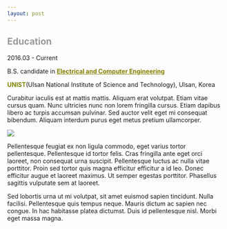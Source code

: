 ```yaml
---
layout: post
---
```


<h2><span style="color: #999999;"><strong>Education </strong></span></h2>
<p>2016.03 - Current</p>
<p>B.S. candidate in <span style="color: #808000;"><strong><a style="color: #808000;" href="http://ece.unist.ac.kr/">Electrical and Computer Engineering</a></strong>&nbsp;</span></p>
<p><span style="color: #808000;"><strong>UNIST</strong></span>(Ulsan National Institute of Science and Technology), Ulsan, Korea&nbsp;</p>

Curabitur iaculis est at mattis mattis. Aliquam erat volutpat. Etiam vitae cursus quam. Nunc ultricies nunc non lorem fringilla cursus. Etiam dapibus libero ac turpis accumsan pulvinar. Sed auctor velit eget mi consequat bibendum. Aliquam interdum purus eget metus pretium ullamcorper.

<img src="/images/fulls/03.jpg" class="fit image">

Pellentesque feugiat ex non ligula commodo, eget varius tortor pellentesque. Pellentesque id tortor felis. Cras fringilla ante eget orci laoreet, non consequat urna suscipit. Pellentesque luctus ac nulla vitae porttitor. Proin sed tortor quis magna efficitur efficitur a id leo. Donec efficitur augue et laoreet maximus. Ut semper egestas porttitor. Phasellus sagittis vulputate sem at laoreet.

Sed lobortis urna ut mi volutpat, sit amet euismod sapien tincidunt. Nulla facilisi. Pellentesque quis tempus neque. Mauris dictum ac sapien nec congue. In hac habitasse platea dictumst. Duis id pellentesque nisl. Morbi eget massa magna.